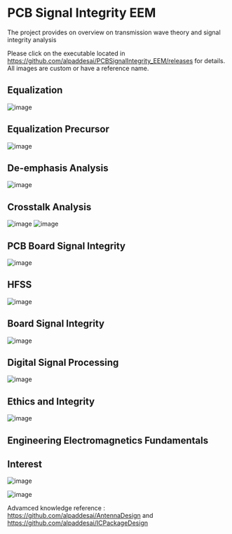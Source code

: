# PCB Signal Integrity EEM

The project provides on overview on transmission wave theory and signal integrity analysis

Please click on the executable located in https://github.com/alpaddesai/PCBSignalIntegrity_EEM/releases for details. 
All images are custom or have a reference name.

## Equalization 
![image](Equalization.png)

## Equalization Precursor 
![image](EqualizationPrecursor.png)

## De-emphasis Analysis
![image](DeemphasisAnalysis.png)

## Crosstalk Analysis
![image](CrosstalkAnalysis.png)
![image](crosstalk_analysis.jpg)

## PCB Board Signal Integrity
![image](PCBBoardSI.png)

## HFSS
![image](HFSS.png)

## Board Signal Integrity
![image](BoardSI.png)

## Digital Signal Processing
![image](DSPGroundUp.jpg)

## Ethics and Integrity
![image](EthicsandExcellence.png)

## Engineering Electromagnetics Fundamentals

## Interest
![image](image_1.png)

![image](image.png)

Advamced knowledge reference : https://github.com/alpaddesai/AntennaDesign and https://github.com/alpaddesai/ICPackageDesign
